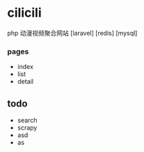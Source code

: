 # cilicili
php 动漫视频聚合网站
[laravel] [redis] [mysql]

### pages
- index
- list
- detail

## todo
 - search
 - scrapy
 - asd
 - as